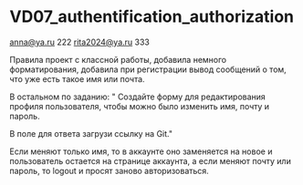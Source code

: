 # VD07_authentification_authorization
 

anna@ya.ru 222
rita2024@ya.ru 333

Правила проект с классной работы, добавила немного форматирования, добавила при регистрации вывод сообщений о том, что уже есть такое имя или почта.


В остальном по заданию:
"
Создайте форму для редактирования профиля пользователя, чтобы можно было изменить имя, почту и пароль.

В поле для ответа загрузи ссылку на Git."


Если меняют только имя, то в аккаунте оно заменяется на новое и пользователь остается на странице аккаунта, а если меняют почту или пароль, то logout и просят заново авторизоваться.
